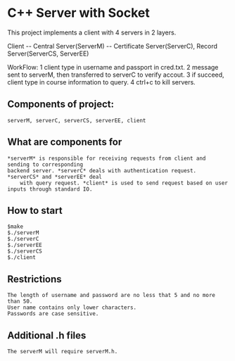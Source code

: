 # C++ Server with Socket
This project implements a client with 4 servers in 2 layers.

Client -- Central Server(ServerM) -- Certificate Server(ServerC), Record Server(ServerCS, ServerEE)
                                
WorkFlow:
    1 client type in username and passport in cred.txt.
    2 message sent to serverM, then transferred to serverC to verify accout.
    3 if succeed, client type in course information to query.
    4 ctrl+c to kill servers.

## Components of project:
    serverM, serverC, serverCS, serverEE, client

## What are components for

    *serverM* is responsible for receiving requests from client and sending to corresponding
    backend server. *serverC* deals with authentication request. *serverCS* and *serverEE* deal 
        with query request. *client* is used to send request based on user inputs through standard IO.

## How to start
    $make
    $./serverM
    $./serverC
    $./serverEE
    $./serverCS
    $./client

## Restrictions
    The length of username and password are no less that 5 and no more than 50.
    User name contains only lower characters.
    Passwords are case sensitive.

## Additional .h files
    The serverM will require serverM.h.

